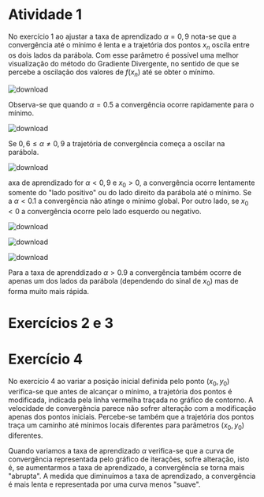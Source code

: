 # Atividade 1

No exercício 1 ao ajustar a taxa de aprendizado $\alpha=0,9$ nota-se que a convergência até o mínimo é lenta e a trajetória dos pontos $x_n$ oscila entre os dois lados da parábola. Com esse parâmetro é possível uma melhor visualização do método do Gradiente Divergente, no sentido de que se percebe a oscilação dos valores de $f(x_n)$ até se obter o mínimo.

![download](https://github.com/user-attachments/assets/ed655683-639b-447c-b59e-ed6256df29d8)

Observa-se que quando $\alpha= 0.5$ a convergência ocorre rapidamente para o mínimo.

![download](https://github.com/user-attachments/assets/d0807f7a-cece-4d0f-a9db-e04d6fae092a)

Se $0,6\leq\alpha\neq 0,9$ a trajetória de convergência começa a oscilar na parábola.

![download](https://github.com/user-attachments/assets/653c18aa-8685-453e-9b6f-8b18384b9519)

axa de aprendizado for $\alpha<0,9$ e $x_0>0$, a convergência ocorre lentamente somente do "lado positivo" ou do lado direito da parábola até o mínimo. Se a $\alpha<0.1$ a convergência não atinge o mínimo global. Por outro lado, se $x_0<0$ a convergência ocorre pelo lado esquerdo ou negativo.

![download](https://github.com/user-attachments/assets/4f3fb2f0-e36f-4508-bd89-96b118b6a55c)


![download](https://github.com/user-attachments/assets/cbba3f35-f3f5-4583-a89f-d4ac075323af)





![download](https://github.com/user-attachments/assets/2c7d08eb-eaec-4357-886e-33b2493a898a)


Para a taxa de aprenddizado $\alpha>0.9$ a convergência também ocorre de apenas um dos lados da parábola (dependendo do sinal de $x_0$) mas de forma muito mais rápida.

# Exercícios 2 e 3 




# Exercício 4

No exercício 4 ao variar a posição inicial definida pelo ponto $(x_0,y_0)$ verifica-se que antes de alcançar o mínimo, a trajetória dos pontos é modificada, indicada pela linha vermelha traçada no gráfico de contorno. A velocidade de convergência parece não sofrer alteração com a modificação apenas dos pontos iniciais. Percebe-se também que a trajetória dos pontos traça um caminho até mínimos locais diferentes para parâmetros $(x_0,y_0)$ diferentes.

Quando variamos a taxa de aprendizado $\alpha$ verifica-se que a curva de convergência representada pelo gráfico de iterações, sofre alteração, isto é, se aumentarmos a taxa de aprendizado, a convergência se torna mais "abrupta". A medida que diminuímos a taxa de aprendizado, a convergência é mais lenta e representada por uma curva menos "suave".
